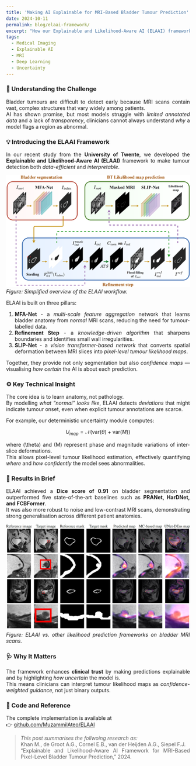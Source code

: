 ```yaml
---
title: 'Making AI Explainable for MRI-Based Bladder Tumour Prediction'
date: 2024-10-11
permalink: blog/elaai-framework/
excerpt: "How our Explainable and Likelihood-Aware AI (ELAAI) framework improves tumour prediction in MRI scans while ensuring transparency and clinical trust."
tags:
  - Medical Imaging
  - Explainable AI
  - MRI
  - Deep Learning
  - Uncertainty
---
```


<div style="text-align:justify;" markdown="1">

### 🧠 Understanding the Challenge
Bladder tumours are difficult to detect early because MRI scans contain vast, complex structures that vary widely among patients.  
AI has shown promise, but most models struggle with *limited annotated data* and a lack of *transparency*, clinicians cannot always understand *why* a model flags a region as abnormal.

### 💡 Introducing the ELAAI Framework
In our recent study from the **University of Twente**, we developed the **Explainable and Likelihood-Aware AI (ELAAI)** framework to make tumour detection both *data-efficient* and *interpretable*.

![ELAAI Overview](/images/blogs/elaai_overview.png)
*Figure: Simplified overview of the ELAAI workflow.*

ELAAI is built on three pillars:

1. **MFA-Net** - a *multi-scale feature aggregation* network that learns bladder anatomy from *normal* MRI scans, reducing the need for tumour-labelled data.  
2. **Refinement Step** - a *knowledge-driven algorithm* that sharpens boundaries and identifies small wall irregularities.  
3. **SLIP-Net** - a *vision transformer-based network* that converts spatial deformation between MRI slices into *pixel-level tumour likelihood maps*.

Together, they provide not only segmentation but also *confidence maps* — visualising *how certain* the AI is about each prediction.

### ⚙️ Key Technical Insight
The core idea is to learn anatomy, not pathology.  
By modelling *what “normal” looks like*, ELAAI detects *deviations* that might indicate tumour onset, even when explicit tumour annotations are scarce.

For example, our deterministic uncertainty module computes:

$$
U_{map} = \mathcal{N}\big( \text{var}(\theta) + \text{var}(M) \big)
$$

where \(\theta\) and \(M\) represent phase and magnitude variations of inter-slice deformations.  
This allows pixel-level tumour likelihood estimation, effectively quantifying *where* and *how confidently* the model sees abnormalities.

### 🔬 Results in Brief
ELAAI achieved a **Dice score of 0.91** on bladder segmentation and outperformed five state-of-the-art baselines such as **PRANet, HarDNet, and FCBFormer**.  
It was also more robust to noise and low-contrast MRI scans, demonstrating strong generalisation across different patient anatomies.

![Results comparison](/images/blogs/elaai_results.png)
*Figure: ELAAI vs. other likelihood prediction frameworks on bladder MRI scans.*

### 🩺 Why It Matters
The framework enhances **clinical trust** by making predictions explainable and by highlighting *how uncertain* the model is.  
This means clinicians can interpret tumour likelihood maps as *confidence-weighted guidance*, not just binary outputs.

### 🔗 Code and Reference
The complete implementation is available at  
👉 [github.com/MuzammilAteo/ELAAI](https://github.com/MuzammilAteo/ELAAI)

> _This post summarises the follwoing research as:_  
> Khan M., de Groot A.G., Cornel E.B., van der Heijden A.G., Siepel F.J.  
> “Explainable and Likelihood-Aware AI Framework for MRI-Based Pixel-Level Bladder Tumour Prediction,” 2024.

</div>
